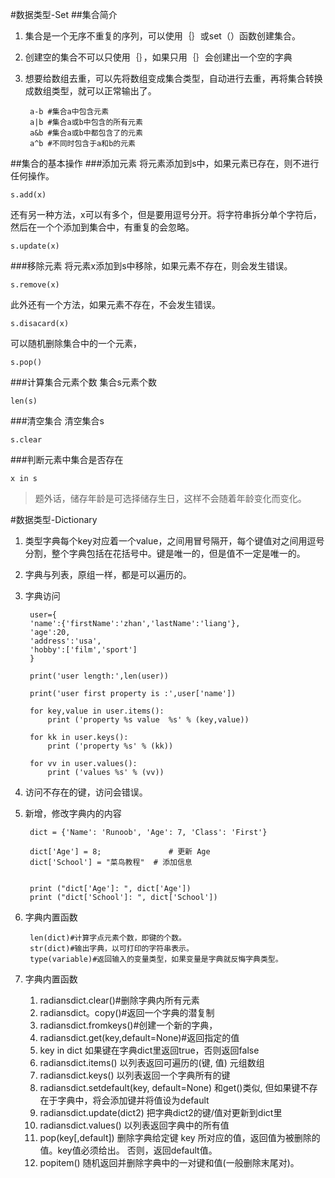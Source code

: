 #数据类型-Set
##集合简介
1. 集合是一个无序不重复的序列，可以使用｛｝或set（）函数创建集合。
2. 创建空的集合不可以只使用｛｝，如果只用｛｝会创建出一个空的字典
3. 想要给数组去重，可以先将数组变成集合类型，自动进行去重，再将集合转换成数组类型，就可以正常输出了。

		a-b #集合a中包含元素
		a|b #集合a或b中包含的所有元素
		a&b #集合a或b中都包含了的元素
		a^b #不同时包含于a和b的元素
##集合的基本操作
###添加元素
将元素添加到s中，如果元素已存在，则不进行任何操作。

	s.add(x)
还有另一种方法，x可以有多个，但是要用逗号分开。将字符串拆分单个字符后，然后在一个个添加到集合中，有重复的会忽略。

	s.update(x)
###移除元素
将元素x添加到s中移除，如果元素不存在，则会发生错误。

	s.remove(x)
此外还有一个方法，如果元素不存在，不会发生错误。
	
	s.disacard(x)
可以随机删除集合中的一个元素，

	s.pop()
###计算集合元素个数
集合s元素个数

	len(s)
###清空集合
清空集合s

	s.clear
###判断元素中集合是否存在

	x in s

>题外话，储存年龄是可选择储存生日，这样不会随着年龄变化而变化。

#数据类型-Dictionary

1. 类型字典每个key对应着一个value，之间用冒号隔开，每个键值对之间用逗号分割，整个字典包括在花括号中。键是唯一的，但是值不一定是唯一的。
2. 字典与列表，原组一样，都是可以遍历的。
3. 字典访问

	
	  	user={
	    'name':{'firstName':'zhan','lastName':'liang'},
	    'age':20,
	    'address':'usa',
	    'hobby':['film','sport']
	    }
	
	    print('user length:',len(user))
	
	    print('user first property is :',user['name'])
	    
	    for key,value in user.items():
	        print ('property %s value  %s' % (key,value))
	    
	    for kk in user.keys():
	        print ('property %s' % (kk))
	    
	    for vv in user.values():
	        print ('values %s' % (vv))

4. 访问不存在的键，访问会错误。
5. 新增，修改字典内的内容

		dict = {'Name': 'Runoob', 'Age': 7, 'Class': 'First'}
	 
		dict['Age'] = 8;               # 更新 Age
		dict['School'] = "菜鸟教程"  # 添加信息
	 
	 
		print ("dict['Age']: ", dict['Age'])
		print ("dict['School']: ", dict['School'])
6. 字典内置函数



		len(dict)#计算字点元素个数，即键的个数。
	 	str(dict)#输出字典，以可打印的字符串表示。
		type(variable)#返回输入的变量类型，如果变量是字典就反悔字典类型。
7. 字典内置函数

	1. radiansdict.clear()#删除字典内所有元素
	2. radiansdict。copy()#返回一个字典的潜复制
	3. radiansdict.fromkeys()#创建一个新的字典，
	4. radiansdict.get(key,default=None)#返回指定的值
	5. key in dict
如果键在字典dict里返回true，否则返回false
	6. radiansdict.items()
以列表返回可遍历的(键, 值) 元组数组
	7. 	radiansdict.keys()
以列表返回一个字典所有的键
	8. radiansdict.setdefault(key, default=None)
和get()类似, 但如果键不存在于字典中，将会添加键并将值设为default
	9. radiansdict.update(dict2)
把字典dict2的键/值对更新到dict里
	10. radiansdict.values()
以列表返回字典中的所有值
	11. pop(key[,default])
删除字典给定键 key 所对应的值，返回值为被删除的值。key值必须给出。 否则，返回default值。
	12. popitem()
随机返回并删除字典中的一对键和值(一般删除末尾对)。